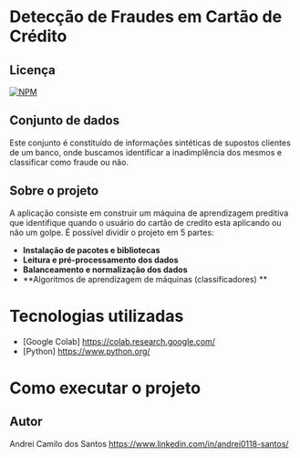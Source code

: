 # Detecção de Fraudes em Cartão de Crédito
## Licença  
[![NPM](https://img.shields.io/npm/l/react)]( https://github.com/andrei0118/Deteccao-fraudes-cartao/blob/master/LICENSE)
## Conjunto de dados 
Este conjunto é constituído de informações sintéticas de supostos clientes de um banco, onde buscamos identificar a inadimplência dos mesmos e classificar como fraude ou não.

## Sobre o projeto
A aplicação consiste em construir um máquina de aprendizagem preditiva que identifique quando o usuário do cartão de credito esta aplicando ou não um golpe. É possível dividir o projeto em 5 partes:

- **Instalação de pacotes e bibliotecas**
- **Leitura e pré-processamento dos dados**
- **Balanceamento e normalização dos dados**
- **Algoritmos de aprendizagem de máquinas (classificadores) **

# Tecnologias utilizadas
- [Google Colab] https://colab.research.google.com/
- [Python] https://www.python.org/

# Como executar o projeto
## Autor
Andrei Camilo dos Santos
https://www.linkedin.com/in/andrei0118-santos/
